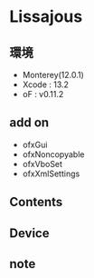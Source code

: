 # Lissajous #

## 環境 ##
*	Monterey(12.0.1)
*	Xcode : 13.2
*	oF : v0.11.2

## add on ##
*	ofxGui  
*	ofxNoncopyable  
*	ofxVboSet  
*	ofxXmlSettings  


## Contents ##

## Device ##


## note ##






